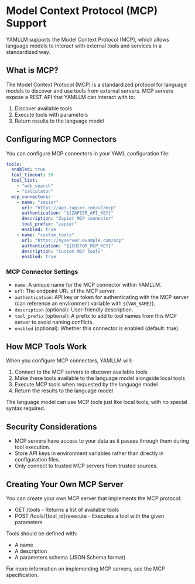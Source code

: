 # Model Context Protocol (MCP) Support

YAMLLM supports the Model Context Protocol (MCP), which allows language models to interact with external tools and services in a standardized way.

## What is MCP?

The Model Context Protocol (MCP) is a standardized protocol for language models to discover and use tools from external servers. MCP servers expose a REST API that YAMLLM can interact with to:

1. Discover available tools
2. Execute tools with parameters
3. Return results to the language model

## Configuring MCP Connectors

You can configure MCP connectors in your YAML configuration file:

```yaml
tools:
  enabled: true
  tool_timeout: 30
  tool_list:
    - "web_search"
    - "calculator"
  mcp_connectors:
    - name: "zapier"
      url: "https://api.zapier.com/v1/mcp"
      authentication: "${ZAPIER_API_KEY}"
      description: "Zapier MCP connector"
      tool_prefix: "zapier"
      enabled: true
    - name: "custom_tools"
      url: "https://myserver.example.com/mcp"
      authentication: "${CUSTOM_MCP_KEY}"
      description: "Custom MCP tools"
      enabled: true
```

### MCP Connector Settings

- `name`: A unique name for the MCP connector within YAMLLM.
- `url`: The endpoint URL of the MCP server.
- `authentication`: API key or token for authenticating with the MCP server (can reference an environment variable with `${VAR_NAME}`).
- `description` (optional): User-friendly description.
- `tool_prefix` (optional): A prefix to add to tool names from this MCP server to avoid naming conflicts.
- `enabled` (optional): Whether this connector is enabled (default: true).

## How MCP Tools Work

When you configure MCP connectors, YAMLLM will:

1. Connect to the MCP servers to discover available tools
2. Make these tools available to the language model alongside local tools
3. Execute MCP tools when requested by the language model
4. Return the results to the language model

The language model can use MCP tools just like local tools, with no special syntax required.

## Security Considerations

- MCP servers have access to your data as it passes through them during tool execution.
- Store API keys in environment variables rather than directly in configuration files.
- Only connect to trusted MCP servers from trusted sources.

## Creating Your Own MCP Server

You can create your own MCP server that implements the MCP protocol:

- GET /tools - Returns a list of available tools
- POST /tools/{tool_id}/execute - Executes a tool with the given parameters

Tools should be defined with:
- A name
- A description
- A parameters schema (JSON Schema format)

For more information on implementing MCP servers, see the MCP specification.